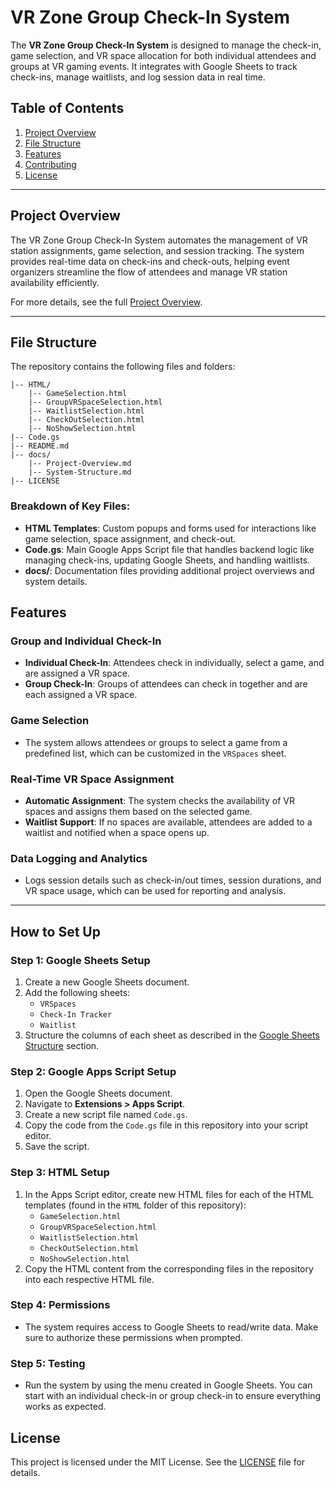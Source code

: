 # VR Zone Group Check-In System

The **VR Zone Group Check-In System** is designed to manage the check-in, game selection, and VR space allocation for both individual attendees and groups at VR gaming events. It integrates with Google Sheets to track check-ins, manage waitlists, and log session data in real time.

## Table of Contents
1. [Project Overview](#project-overview)
2. [File Structure](#file-structure)
3. [Features](#features)
4. [Contributing](#contributing)
5. [License](#license)

---

## Project Overview

The VR Zone Group Check-In System automates the management of VR station assignments, game selection, and session tracking. The system provides real-time data on check-ins and check-outs, helping event organizers streamline the flow of attendees and manage VR station availability efficiently. 

For more details, see the full [Project Overview](docs/Project-Overview.md).

---

## File Structure

The repository contains the following files and folders:

```plaintext
|-- HTML/
    |-- GameSelection.html
    |-- GroupVRSpaceSelection.html
    |-- WaitlistSelection.html
    |-- CheckOutSelection.html
    |-- NoShowSelection.html
|-- Code.gs
|-- README.md
|-- docs/
    |-- Project-Overview.md
    |-- System-Structure.md
|-- LICENSE
```

### Breakdown of Key Files:
- **HTML Templates**: Custom popups and forms used for interactions like game selection, space assignment, and check-out.
- **Code.gs**: Main Google Apps Script file that handles backend logic like managing check-ins, updating Google Sheets, and handling waitlists.
- **docs/**: Documentation files providing additional project overviews and system details.

## Features

### Group and Individual Check-In
- **Individual Check-In**: Attendees check in individually, select a game, and are assigned a VR space.
- **Group Check-In**: Groups of attendees can check in together and are each assigned a VR space.

### Game Selection
- The system allows attendees or groups to select a game from a predefined list, which can be customized in the `VRSpaces` sheet.

### Real-Time VR Space Assignment
- **Automatic Assignment**: The system checks the availability of VR spaces and assigns them based on the selected game.
- **Waitlist Support**: If no spaces are available, attendees are added to a waitlist and notified when a space opens up.

### Data Logging and Analytics
- Logs session details such as check-in/out times, session durations, and VR space usage, which can be used for reporting and analysis.

---

## How to Set Up

### Step 1: Google Sheets Setup
1. Create a new Google Sheets document.
2. Add the following sheets:
    - `VRSpaces`
    - `Check-In Tracker`
    - `Waitlist`
3. Structure the columns of each sheet as described in the [Google Sheets Structure](#google-sheets-structure) section.

### Step 2: Google Apps Script Setup
1. Open the Google Sheets document.
2. Navigate to **Extensions > Apps Script**.
3. Create a new script file named `Code.gs`.
4. Copy the code from the `Code.gs` file in this repository into your script editor.
5. Save the script.

### Step 3: HTML Setup
1. In the Apps Script editor, create new HTML files for each of the HTML templates (found in the `HTML` folder of this repository):
    - `GameSelection.html`
    - `GroupVRSpaceSelection.html`
    - `WaitlistSelection.html`
    - `CheckOutSelection.html`
    - `NoShowSelection.html`
2. Copy the HTML content from the corresponding files in the repository into each respective HTML file.

### Step 4: Permissions
- The system requires access to Google Sheets to read/write data. Make sure to authorize these permissions when prompted.

### Step 5: Testing
- Run the system by using the menu created in Google Sheets. You can start with an individual check-in or group check-in to ensure everything works as expected.


## License

This project is licensed under the MIT License. See the [LICENSE](LICENSE) file for details.